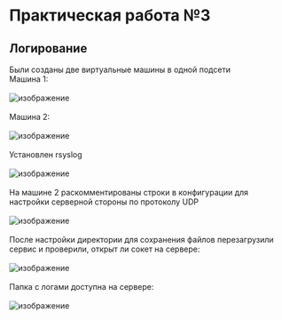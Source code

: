 # Практическая работа №3
## Логирование
Были созданы две виртуальные машины в одной подсети<br />
Машина 1:<br /><br />![изображение](https://github.com/kirasir1/toib_prak/assets/13931629/57b715f2-ba07-4222-be21-f16b56cbed78)<br /><br />
Машина 2:<br /><br />![изображение](https://github.com/kirasir1/toib_prak/assets/13931629/eeeb7897-d6bf-4847-b43c-a57fbd5c4af6)<br /><br />
Установлен rsyslog<br /><br />
![изображение](https://github.com/kirasir1/toib_prak/assets/13931629/58189a6c-34cb-4818-bd73-f5a825e3d94a)<br /><br />
На машине 2 раскомментированы строки в конфигурации для настройки серверной стороны по протоколу UDP<br /><br />
![изображение](https://github.com/kirasir1/toib_prak/assets/13931629/afadb461-9d7a-4ef8-9f98-a0e11f1ae87d)<br /><br />
После настройки директории для сохранения файлов перезагрузили сервис и проверили, открыт ли сокет на сервере:<br /><br />
![изображение](https://github.com/kirasir1/toib_prak/assets/13931629/3b926466-397c-424d-86bc-ed95225d56b8)<br /><br />
Папка с логами доступна на сервере:<br /><br />
![изображение](https://github.com/kirasir1/toib_prak/assets/13931629/b86fc4d0-d814-417d-9594-81452757c622)<br /><br />
